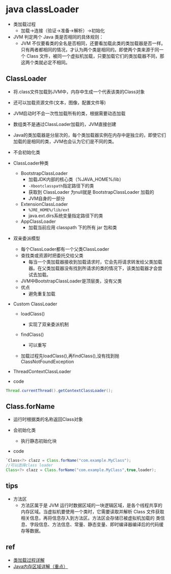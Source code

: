 # java classLoader
+ 类加载过程
    + 加载->连接（验证->准备->解析）->初始化
+ JVM 判定两个 Java 类是否相同的具体规则：
    + JVM 不仅要看类的全名是否相同，还要看加载此类的类加载器是否一样。只有两者都相同的情况，才认为两个类是相同的。即使两个类来源于同一个 Class 文件，被同一个虚拟机加载，只要加载它们的类加载器不同，那这两个类就必定不相同。

## ClassLoader
+ 将.class文件加载到JVM中，内存中生成一个代表该类的Class对象
+ 还可以加载资源文件(文本，图像，配置文件等)
+ JVM启动时不会一次性加载所有的类，根据需要动态加载
+ 数组类不是通过ClassLoader加载的，JVM直接创建
+ Java的类加载器是分层次的，每个类加载器实例在内存中是独立的，即使它们加载的是相同的类，JVM也会认为它们是不同的类。
+ 不会初始化类

+ ClassLoader种类
    + BootstrapClassLoader
        + 加载JDK内部的核心类（%JAVA_HOME%/lib）
        + `-Xbootclasspath`指定路径下的类
        +  获取到 ClassLoader 为null就是 BootstrapClassLoader 加载的
        + JVM自身的一部分
    + ExtensionClassLoader
        + `%JRE_HOME%/lib/ext`
        + java.ext.dirs系统变量指定路径下的类
    + AppClassLoader
        + 加载当前应用 classpath 下的所有 jar 包和类

+ 双亲委派模型
    + 每个ClassLoader都有一个父类ClassLoader
    + 查找类或资源时把委托交给父类
        + 每当一个类加载器接收到加载请求时，它会先将请求转发给父类加载器。在父类加载器没有找到所请求的类的情况下，该类加载器才会尝试去加载。
    + JVM中BootstrapClassLoader是顶层类，没有父类
    + 优点
        + 避免重复加载

+ Custom ClassLoader
    + loadClass()
        + 实现了双亲委派机制
    + findClass()
        + 可以重写

    + 加载过程先loadClass(),再findClass(),没有找到抛ClassNotFoundException 

+ ThreadContextClassLoader

+ code
```java
Thread.currentThread().getContextClassLoader();

```

##  Class.forName
+ 运行时根据类的名称返回Class对象
+ 会初始化类
    + 执行静态初始化块

+ code
```java
`Class<?> clazz = Class.forName("com.example.MyClass");
//可以选择class loader
Class<?> clazz = Class.forName("com.example.MyClass",true,loader);
```

## tips
+ 方法区
    + 方法区属于是 JVM 运行时数据区域的一块逻辑区域，是各个线程共享的内存区域。当虚拟机要使用一个类时，它需要读取并解析 Class 文件获取相关信息，再将信息存入到方法区。方法区会存储已被虚拟机加载的 类信息、字段信息、方法信息、常量、静态变量、即时编译器编译后的代码缓存等数据。




## ref
+ [类加载过程详解](https://javaguide.cn/java/jvm/class-loading-process.html)
+ [Java内存区域详解（重点）](https://javaguide.cn/java/jvm/memory-area.html)